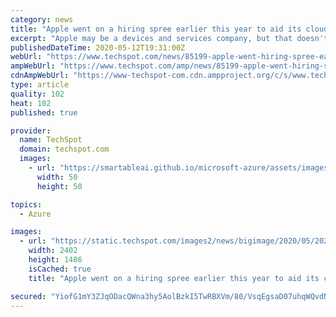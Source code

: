 ```yaml
---
category: news
title: "Apple went on a hiring spree earlier this year to aid its cloud efforts"
excerpt: "Apple may be a devices and services company, but that doesn't mean it isn't looking to explore other areas of computing like augmented reality, and, as of late, cloud computing."
publishedDateTime: 2020-05-12T19:31:00Z
webUrl: "https://www.techspot.com/news/85199-apple-went-hiring-spree-earlier-year-aid-cloud.html"
ampWebUrl: "https://www.techspot.com/amp/news/85199-apple-went-hiring-spree-earlier-year-aid-cloud.html"
cdnAmpWebUrl: "https://www-techspot-com.cdn.ampproject.org/c/s/www.techspot.com/amp/news/85199-apple-went-hiring-spree-earlier-year-aid-cloud.html"
type: article
quality: 102
heat: 102
published: true

provider:
  name: TechSpot
  domain: techspot.com
  images:
    - url: "https://smartableai.github.io/microsoft-azure/assets/images/organizations/techspot.com-50x50.jpg"
      width: 50
      height: 50

topics:
  - Azure

images:
  - url: "https://static.techspot.com/images2/news/bigimage/2020/05/2020-05-12-image-25.jpg"
    width: 2402
    height: 1486
    isCached: true
    title: "Apple went on a hiring spree earlier this year to aid its cloud efforts"

secured: "YiofG1mY3ZJqODacQWna3hy5AolBzkI5TwRBXVm/80/VsqEgsaD07uhqWQvdNGmCDunjPmL/JPQLk2Ks0IhU1d04GPhatw6bfgMBDiiCyv6Dfoc3hMfJHiFuA4QZ+oyJZtK5zUs46eixs1Mr2JrUmu4nFBtv/cf+erpFUylOBWC/sBseO7LJd+NhtgGQwxNkYJK1YgWLSMEg8nW5fwxjeRNXpyrxBZG7TCO0OURdmLZymTelKkoWV/TZYtkP+7s8DzBs+so0PIk3fCDAbxCQGzKcDUd/wbxPBdKfvxWQy/ACh/AdHg4CEPwDDrMs32L8;hAwKbq2ELmGuSxgQHyVxKQ=="
---
```


